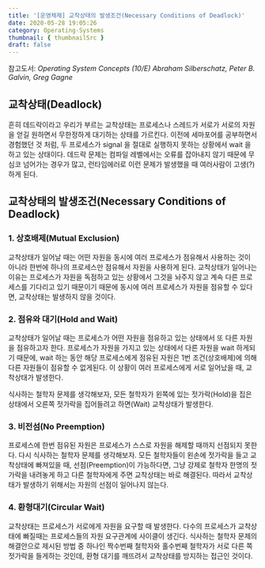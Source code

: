 ```yaml
---
title: '[운영체제] 교착상태의 발생조건(Necessary Conditions of Deadlock)'
date: 2020-05-28 19:05:26
category: Operating-Systems
thumbnail: { thumbnailSrc }
draft: false
---
```


참고도서: _Operating System Concepts (10/E) Abraham Silberschatz, Peter B. Galvin, Greg Gagne_

## 교착상태(Deadlock)

흔히 데드락이라고 우리가 부르는 교착상태는 프로세스나 스레드가 서로가 서로의 자원을 얻길 원하면서 무한정하게 대기하는 상태를 가르킨다. 이전에 세마포어를 공부하면서 경험했던 것 처럼, 두 프로세스가 signal 을 절대로 실행하지 못하는 상황에서 wait 을 하고 있는 상태이다. 데드락 문제는 컴파일 레벨에서는 오류를 잡아내지 않기 때문에 무심코 넘어가는 경우가 많고, 런타임에러로 이런 문제가 발생했을 때 여러사람이 고생(?)하게 된다.

## 교착상태의 발생조건(Necessary Conditions of Deadlock)

### 1. 상호배제(Mutual Exclusion)

교착상태가 일어날 때는 어떤 자원을 동시에 여러 프로세스가 점유해서 사용하는 것이 아니라 한번에 하나의 프로세스만 점유해서 자원을 사용하게 된다. 교착상태가 일어나는 이유는 프로세스가 자원을 독점하고 있는 상황에서 그것을 놔주지 않고 계속 다른 프로세스를 기다리고 있기 때문이기 때문에 동시에 여러 프로세스가 자원을 점유할 수 있다면, 교착상태는 발생하지 않을 것이다.

### 2. 점유와 대기(Hold and Wait)

교착상태가 일어날 때는 프로세스가 어떤 자원을 점유하고 있는 상태에서 또 다른 자원을 점유하고자 한다. 프로세스가 자원을 가지고 있는 상태에서 다른 자원을 wait 하게되기 때문에, wait 하는 동안 해당 프로세스에게 점유된 자원은 1번 조건(상호배제)에 의해 다른 자원들이 점유할 수 없게된다. 이 상황이 여러 프로세스에게 서로 일어났을 때, 교착상태가 발생한다.

식사하는 철학자 문제를 생각해보자, 모든 철학자가 왼쪽에 있는 젓가락(Hold)을 집은 상태에서 오른쪽 젓가락을 집어들려고 하면(Wait) 교착상태가 발생한다.

### 3. 비전섬(No Preemption)

프로세스에 한번 점유된 자원은 프로세스가 스스로 자원을 해제할 때까지 선점되지 못한다. 다시 식사하는 철학자 문제를 생각해보자. 모든 철학자들이 왼손에 젓가락을 들고 교착상태에 빠져있을 때, 선점(Preemption)이 가능하다면, 그냥 강제로 철학자 한명의 젓가락을 내려놓게 하고 다른 철학자에게 주면 교착상태는 바로 해결된다. 따라서 교착상태가 발생하기 위해서는 자원의 선점이 일어나지 않는다.

### 4. 환형대기(Circular Wait)

교착상태는 프로세스가 서로에게 자원을 요구할 때 발생한다. 다수의 프로세스가 교착상태에 빠질때는 프로세스들의 자원 요구관계에 사이클이 생긴다. 식사하는 철학자 문제의 해결안으로 제시된 방법 중 하나인 짝수번째 철학자와 홀수번째 철학자가 서로 다른 쪽 젓가락을 들게하는 것인데, 환형 대기를 깨뜨려서 교착상태를 방지하는 접근인 것이다.
